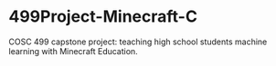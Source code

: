 # 499Project-Minecraft-C

COSC 499 capstone project: teaching high school students machine learning with Minecraft Education.